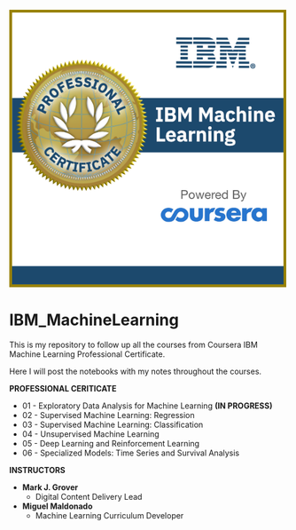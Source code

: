 <p align="left">
<img src="Image/Professional_Certificate_-_IBM_Machine_Language.png" width="500" />
</p>

# IBM_MachineLearning

This is my repository to follow up all the courses from Coursera IBM Machine Learning Professional Certificate.

Here I will post the notebooks with my notes throughout the courses.

**PROFESSIONAL CERITICATE**
* 01 - Exploratory Data Analysis for Machine Learning **(IN PROGRESS)**
* 02 - Supervised Machine Learning: Regression
* 03 - Supervised Machine Learning: Classification
* 04 - Unsupervised Machine Learning
* 05 - Deep Learning and Reinforcement Learning
* 06 - Specialized Models: Time Series and Survival Analysis


**INSTRUCTORS**
* **Mark J. Grover**
    * Digital Content Delivery Lead
* **Miguel Maldonado**
    * Machine Learning Curriculum Developer

